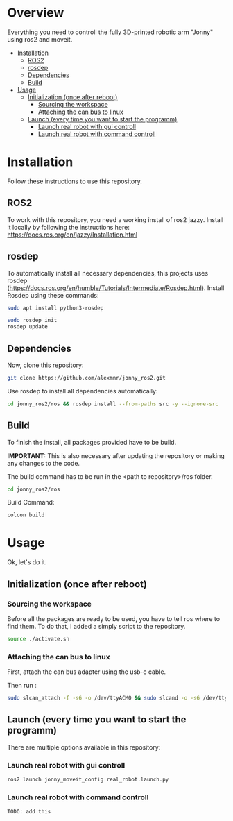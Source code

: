 # Overview
Everything you need to controll the fully 3D-printed robotic arm "Jonny" using ros2 and moveit.

<!-- START doctoc generated TOC please keep comment here to allow auto update -->
<!-- DON'T EDIT THIS SECTION, INSTEAD RE-RUN doctoc TO UPDATE -->

- [Installation](#installation)
  - [ROS2](#ros2)
  - [rosdep](#rosdep)
  - [Dependencies](#dependencies)
  - [Build](#build)
- [Usage](#usage)
  - [Initialization (once after reboot)](#initialization-once-after-reboot)
    - [Sourcing the workspace](#sourcing-the-workspace)
    - [Attaching the can bus to linux](#attaching-the-can-bus-to-linux)
  - [Launch (every time you want to start the programm)](#launch-every-time-you-want-to-start-the-programm)
    - [Launch real robot with gui controll](#launch-real-robot-with-gui-controll)
    - [Launch real robot with command controll](#launch-real-robot-with-command-controll)

<!-- END doctoc generated TOC please keep comment here to allow auto update -->

# Installation
Follow these instructions to use this repository.

## ROS2 
To work with this repository, you need a working install of ros2 jazzy. Install it locally by following the instructions here: https://docs.ros.org/en/jazzy/Installation.html 

## rosdep
To automatically install all necessary dependencies, this projects uses rosdep (https://docs.ros.org/en/humble/Tutorials/Intermediate/Rosdep.html). 
Install Rosdep using these commands:
```sh
sudo apt install python3-rosdep
```
```sh
sudo rosdep init
rosdep update
```

## Dependencies
Now, clone this repository:
```sh
git clone https://github.com/alexmnr/jonny_ros2.git
```
Use rosdep to install all dependencies automatically:
```sh
cd jonny_ros2/ros && rosdep install --from-paths src -y --ignore-src
```

## Build
To finish the install, all packages provided have to be build.

**IMPORTANT:** This is also necessary after updating the repository or making any changes to the code.

The build command has to be run in the \<path to repository\>/ros folder.
```sh
cd jonny_ros2/ros
```
Build Command:
```sh
colcon build
```

# Usage
Ok, let's do it.
## Initialization (once after reboot)
### Sourcing the workspace
Before all the packages are ready to be used, you have to tell ros where to find them. To do that, I added a simply script to the repository.
```sh
source ./activate.sh
```
### Attaching the can bus to linux
First, attach the can bus adapter using the usb-c cable.

Then run :
```sh
sudo slcan_attach -f -s6 -o /dev/ttyACM0 && sudo slcand -o -s6 /dev/ttyACM0 can0 && sudo ip link set can0 up
```

## Launch (every time you want to start the programm)
There are multiple options available in this repository:
### Launch real robot with gui controll
```sh
ros2 launch jonny_moveit_config real_robot.launch.py
```
### Launch real robot with command controll
```sh
TODO: add this
```
